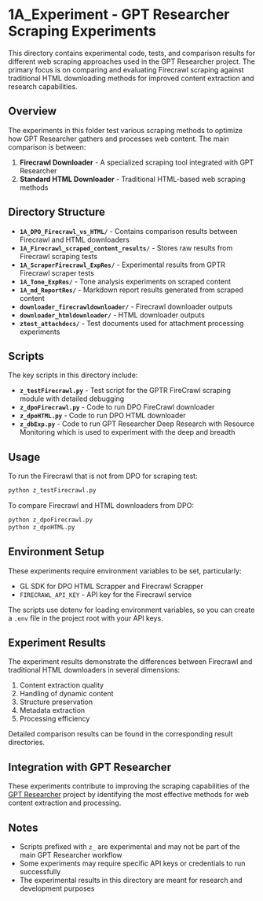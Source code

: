 # 1A_Experiment - GPT Researcher Scraping Experiments

This directory contains experimental code, tests, and comparison results for different web scraping approaches used in the GPT Researcher project. The primary focus is on comparing and evaluating Firecrawl scraping against traditional HTML downloading methods for improved content extraction and research capabilities.

## Overview

The experiments in this folder test various scraping methods to optimize how GPT Researcher gathers and processes web content. The main comparison is between:

1. **Firecrawl Downloader** - A specialized scraping tool integrated with GPT Researcher
2. **Standard HTML Downloader** - Traditional HTML-based web scraping methods

## Directory Structure

- **`1A_DPO_Firecrawl_vs_HTML/`** - Contains comparison results between Firecrawl and HTML downloaders
- **`1A_Firecrawl_scraped_content_results/`** - Stores raw results from Firecrawl scraping tests
- **`1A_ScraperFirecrawl_ExpRes/`** - Experimental results from GPTR Firecrawl scraper tests
- **`1A_Tone_ExpRes/`** - Tone analysis experiments on scraped content
- **`1A_md_ReportRes/`** - Markdown report results generated from scraped content
- **`downloader_firecrawldownloader/`** - Firecrawl downloader  outputs
- **`downloader_htmldownloader/`** - HTML downloader outputs
- **`ztest_attachdocs/`** - Test documents used for attachment processing experiments

## Scripts

The key scripts in this directory include:

- **`z_testFirecrawl.py`** - Test script for the GPTR FireCrawl scraping module with detailed debugging
- **`z_dpoFirecrawl.py`** - Code to run DPO FireCrawl downloader 
- **`z_dpoHTML.py`** - Code to run DPO HTML downloader 
- **`z_dbExp.py`** - Code to run GPT Researcher Deep Research with Resource Monitoring which is used to experiment with the deep and breadth

## Usage

To run the Firecrawl that is not from DPO for scraping test:

```bash
python z_testFirecrawl.py
```

To compare Firecrawl and HTML downloaders from DPO:

```bash
python z_dpoFirecrawl.py
python z_dpoHTML.py
```

## Environment Setup

These experiments require environment variables to be set, particularly:
- GL SDK for DPO HTML Scrapper and Firecrawl Scrapper 
- `FIRECRAWL_API_KEY` - API key for the Firecrawl service

The scripts use dotenv for loading environment variables, so you can create a `.env` file in the project root with your API keys.

## Experiment Results

The experiment results demonstrate the differences between Firecrawl and traditional HTML downloaders in several dimensions:

1. Content extraction quality
2. Handling of dynamic content
3. Structure preservation
4. Metadata extraction
5. Processing efficiency

Detailed comparison results can be found in the corresponding result directories.

## Integration with GPT Researcher

These experiments contribute to improving the scraping capabilities of the [GPT Researcher](https://github.com/assafelovic/gpt-researcher) project by identifying the most effective methods for web content extraction and processing.

## Notes

- Scripts prefixed with `z_` are experimental and may not be part of the main GPT Researcher workflow
- Some experiments may require specific API keys or credentials to run successfully
- The experimental results in this directory are meant for research and development purposes